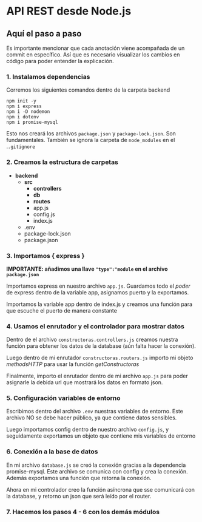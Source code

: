 # API REST desde Node.js
## Aquí el paso a paso
Es importante mencionar que cada anotación viene acompañada de un commit en específico. Así que es necesario visualizar los cambios en código para poder entender la explicación.

### 1. Instalamos dependencias
Corremos los siguientes comandos dentro de la carpeta backend
```
npm init -y
npm i express
npm i -D nodemon
npm i dotenv
npm i promise-mysql
```
Esto nos creará los archivos `package.json` y `package-lock.json`. Son fundamentales. También se ignora la carpeta de `node_modules` en el .`.gitignore`

### 2. Creamos la estructura de carpetas

- **backend**
    - **src**
        - **controllers**
        - **db**
        - **routes**
        - app.js
        - config.js
        - index.js
    - .env
    - package-lock.json
    - package.json


### 3. Importamos { express }
**IMPORTANTE: añadimos una llave `"type":"module` en el archivo `package.json`** 

Importamos express en nuestro archivo `app.js`. Guardamos todo el _poder_ de express dentro de la variable app, asignamos puerto y la exportamos.

Importamos la variable app dentro de index.js y creamos una función para que escuche el puerto de manera constante


### 4. Usamos el enrutador y el controlador para mostrar datos
Dentro de el archivo `constructoras.controllers.js` creamos nuestra función para obtener los datos de la database (aún falta hacer la conexión). 

Luego dentro de mi enrutador `constructoras.routers.js` importo mi objeto _methodsHTTP_ para usar la función _getConstructoras_

Finalmente, importo el enrutador dentro de mi archivo `app.js` para poder asignarle la debida url que mostrará los datos en formato json.


### 5. Configuración variables de entorno
Escribimos dentro del archivo `.env` nuestras variables de entorno. Este archivo NO se debe hacer público, ya que contiene datos sensibles.

Luego importamos config dentro de nuestro archivo `config.js`, y seguidamente exportamos un objeto que contiene mis variables de entorno 


### 6. Conexión a la base de datos
En mi archivo `database.js` se creó la conexión gracias a la dependencia promise-mysql. Este archivo se comunica con config y crea la conexión. Además exportamos una función que retorna la conexión.

Ahora en mi controlador creo la función asíncrona que sse comunicará con la database, y retorno un json que será leído por el router.


### 7. Hacemos los pasos 4 - 6 con los demás módulos
